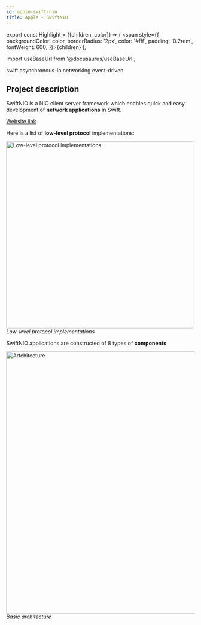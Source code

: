 ```yaml
---
id: apple-swift-nio
title: Apple - SwiftNIO
---
```


export const Highlight = ({children, color}) => ( <span style={{
      backgroundColor: color,
      borderRadius: '2px',
      color: '#fff',
      padding: '0.2rem',
      fontWeight: 600,
    }}>{children}</span> );

import useBaseUrl from '@docusaurus/useBaseUrl';

<div className="marginBottom">
  <span className="badge badge--secondary marginRight">swift</span>
  <span className="badge badge--secondary marginRight">asynchronous-io</span>
  <span className="badge badge--secondary marginRight">networking</span>
  <span className="badge badge--secondary marginRight">event-driven</span>
</div>

## Project description

SwiftNIO is a NIO client server framework which enables quick and easy development of **network applications** in Swift.   

<a href="https://apple.github.io/swift-nio/docs/current/NIO/index.html"><Highlight color="#25c2a0">Website link</Highlight></a>

Here is a list of **low-level protocol** implementations:

<div className="image-wrapper">
<img
  alt="Low-level protocol implementations"
  width="500px"
  src={useBaseUrl('img/swiftnio1692/low-level.png')}
/>
<br/>
<em>Low-level protocol implementations</em>
</div>

SwiftNIO applications are constructed of 8 types of **components**:

<div className="image-wrapper">
<img
  alt="Artchitecture"
  width="700px"
  src={useBaseUrl('img/swiftnio1692/architecture.png')}
/>
<br/>
<em>Basic architecture</em>
</div>
